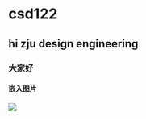 # csd122
## hi zju design engineering
### 大家好
#### 嵌入图片
![](https://img0.baidu.com/it/u=2512600353,1118943615&fm=253&fmt=auto&app=120&f=JPEG?w=603&h=480)
